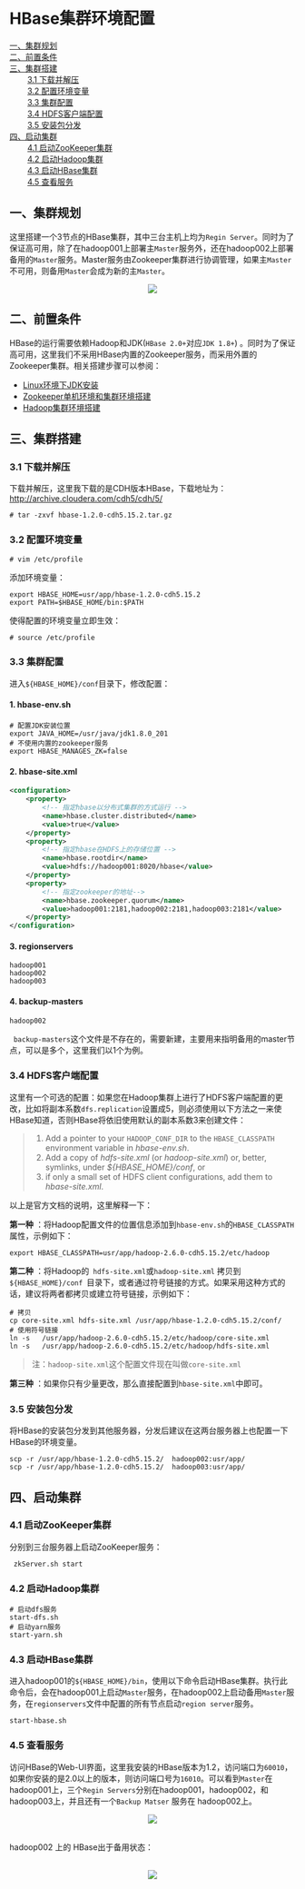 # HBase集群环境配置

<nav>
<a href="#一集群规划">一、集群规划</a><br/>
<a href="#二前置条件">二、前置条件</a><br/>
<a href="#三集群搭建">三、集群搭建</a><br/>
&nbsp;&nbsp;&nbsp;&nbsp;&nbsp;&nbsp;&nbsp;&nbsp;<a href="#31-下载并解压">3.1 下载并解压</a><br/>
&nbsp;&nbsp;&nbsp;&nbsp;&nbsp;&nbsp;&nbsp;&nbsp;<a href="#32-配置环境变量">3.2 配置环境变量</a><br/>
&nbsp;&nbsp;&nbsp;&nbsp;&nbsp;&nbsp;&nbsp;&nbsp;<a href="#33-集群配置">3.3 集群配置</a><br/>
&nbsp;&nbsp;&nbsp;&nbsp;&nbsp;&nbsp;&nbsp;&nbsp;<a href="#34-HDFS客户端配置">3.4 HDFS客户端配置</a><br/>
&nbsp;&nbsp;&nbsp;&nbsp;&nbsp;&nbsp;&nbsp;&nbsp;<a href="#35-安装包分发">3.5 安装包分发</a><br/>
<a href="#四启动集群">四、启动集群</a><br/>
&nbsp;&nbsp;&nbsp;&nbsp;&nbsp;&nbsp;&nbsp;&nbsp;<a href="#41-启动ZooKeeper集群">4.1 启动ZooKeeper集群</a><br/>
&nbsp;&nbsp;&nbsp;&nbsp;&nbsp;&nbsp;&nbsp;&nbsp;<a href="#42-启动Hadoop集群">4.2 启动Hadoop集群</a><br/>
&nbsp;&nbsp;&nbsp;&nbsp;&nbsp;&nbsp;&nbsp;&nbsp;<a href="#43-启动HBase集群">4.3 启动HBase集群</a><br/>
&nbsp;&nbsp;&nbsp;&nbsp;&nbsp;&nbsp;&nbsp;&nbsp;<a href="#45-查看服务">4.5 查看服务</a><br/>
</nav>



## 一、集群规划

这里搭建一个3节点的HBase集群，其中三台主机上均为`Regin Server`。同时为了保证高可用，除了在hadoop001上部署主`Master`服务外，还在hadoop002上部署备用的`Master`服务。Master服务由Zookeeper集群进行协调管理，如果主`Master`不可用，则备用`Master`会成为新的主`Master`。

<div align="center"> <img  src="https://github.com/heibaiying/BigData-Notes/blob/master/pictures/hbase集群规划.png"/> </div>

## 二、前置条件

HBase的运行需要依赖Hadoop和JDK(`HBase 2.0+`对应`JDK 1.8+`) 。同时为了保证高可用，这里我们不采用HBase内置的Zookeeper服务，而采用外置的Zookeeper集群。相关搭建步骤可以参阅：

- [Linux环境下JDK安装](https://github.com/heibaiying/BigData-Notes/blob/master/notes/installation/Linux下JDK安装.md)
- [Zookeeper单机环境和集群环境搭建](https://github.com/heibaiying/BigData-Notes/blob/master/notes/installation/Zookeeper单机环境和集群环境搭建.md)
- [Hadoop集群环境搭建](https://github.com/heibaiying/BigData-Notes/blob/master/notes/installation/Hadoop集群环境搭建.md)



## 三、集群搭建

### 3.1 下载并解压

下载并解压，这里我下载的是CDH版本HBase，下载地址为：http://archive.cloudera.com/cdh5/cdh/5/

```shell
# tar -zxvf hbase-1.2.0-cdh5.15.2.tar.gz
```

### 3.2 配置环境变量

```shell
# vim /etc/profile
```

添加环境变量：

```shell
export HBASE_HOME=usr/app/hbase-1.2.0-cdh5.15.2
export PATH=$HBASE_HOME/bin:$PATH
```

使得配置的环境变量立即生效：

```shell
# source /etc/profile
```

### 3.3 集群配置

进入`${HBASE_HOME}/conf`目录下，修改配置：

#### 1. hbase-env.sh 

```shell
# 配置JDK安装位置
export JAVA_HOME=/usr/java/jdk1.8.0_201
# 不使用内置的zookeeper服务
export HBASE_MANAGES_ZK=false
```

#### 2. hbase-site.xml

```xml
<configuration>
    <property>
        <!-- 指定hbase以分布式集群的方式运行 -->
        <name>hbase.cluster.distributed</name>
        <value>true</value>
    </property>
    <property>
        <!-- 指定hbase在HDFS上的存储位置 -->
        <name>hbase.rootdir</name>
        <value>hdfs://hadoop001:8020/hbase</value>
    </property>
    <property>
        <!-- 指定zookeeper的地址-->
        <name>hbase.zookeeper.quorum</name>
        <value>hadoop001:2181,hadoop002:2181,hadoop003:2181</value>
    </property>
</configuration>
```

#### 3. regionservers

```
hadoop001
hadoop002
hadoop003
```

#### 4. backup-masters

```
hadoop002
```

` backup-masters`这个文件是不存在的，需要新建，主要用来指明备用的master节点，可以是多个，这里我们以1个为例。

### 3.4 HDFS客户端配置

这里有一个可选的配置：如果您在Hadoop集群上进行了HDFS客户端配置的更改，比如将副本系数`dfs.replication`设置成5，则必须使用以下方法之一来使HBase知道，否则HBase将依旧使用默认的副本系数3来创建文件：

> 1. Add a pointer to your `HADOOP_CONF_DIR` to the `HBASE_CLASSPATH` environment variable in *hbase-env.sh*.
> 2. Add a copy of *hdfs-site.xml* (or *hadoop-site.xml*) or, better, symlinks, under *${HBASE_HOME}/conf*, or
> 3. if only a small set of HDFS client configurations, add them to *hbase-site.xml*.

以上是官方文档的说明，这里解释一下：

**第一种** ：将Hadoop配置文件的位置信息添加到`hbase-env.sh`的`HBASE_CLASSPATH` 属性，示例如下：

```shell
export HBASE_CLASSPATH=usr/app/hadoop-2.6.0-cdh5.15.2/etc/hadoop
```

**第二种** ：将Hadoop的` hdfs-site.xml`或`hadoop-site.xml` 拷贝到  `${HBASE_HOME}/conf `目录下，或者通过符号链接的方式。如果采用这种方式的话，建议将两者都拷贝或建立符号链接，示例如下：

```shell
# 拷贝
cp core-site.xml hdfs-site.xml /usr/app/hbase-1.2.0-cdh5.15.2/conf/
# 使用符号链接
ln -s   /usr/app/hadoop-2.6.0-cdh5.15.2/etc/hadoop/core-site.xml
ln -s   /usr/app/hadoop-2.6.0-cdh5.15.2/etc/hadoop/hdfs-site.xml
```

> 注：`hadoop-site.xml`这个配置文件现在叫做`core-site.xml`

**第三种** ：如果你只有少量更改，那么直接配置到`hbase-site.xml`中即可。



### 3.5 安装包分发

将HBase的安装包分发到其他服务器，分发后建议在这两台服务器上也配置一下HBase的环境变量。

```shell
scp -r /usr/app/hbase-1.2.0-cdh5.15.2/  hadoop002:usr/app/
scp -r /usr/app/hbase-1.2.0-cdh5.15.2/  hadoop003:usr/app/
```



## 四、启动集群

### 4.1 启动ZooKeeper集群

分别到三台服务器上启动ZooKeeper服务：

```shell
 zkServer.sh start
```

### 4.2 启动Hadoop集群

```shell
# 启动dfs服务
start-dfs.sh
# 启动yarn服务
start-yarn.sh
```

### 4.3 启动HBase集群

进入hadoop001的`${HBASE_HOME}/bin`，使用以下命令启动HBase集群。执行此命令后，会在hadoop001上启动`Master`服务，在hadoop002上启动备用`Master`服务，在`regionservers`文件中配置的所有节点启动`region server`服务。

```shell
start-hbase.sh
```



### 4.5 查看服务

访问HBase的Web-UI界面，这里我安装的HBase版本为1.2，访问端口为`60010`，如果你安装的是2.0以上的版本，则访问端口号为`16010`。可以看到`Master`在hadoop001上，三个`Regin Servers`分别在hadoop001，hadoop002，和hadoop003上，并且还有一个`Backup Matser` 服务在 hadoop002上。

<div align="center"> <img  src="https://github.com/heibaiying/BigData-Notes/blob/master/pictures/hbase-集群搭建1.png"/> </div>

<br/>

hadoop002 上的 HBase出于备用状态：

<br/>

<div align="center"> <img  src="https://github.com/heibaiying/BigData-Notes/blob/master/pictures/hbase-集群搭建2.png"/> </div>